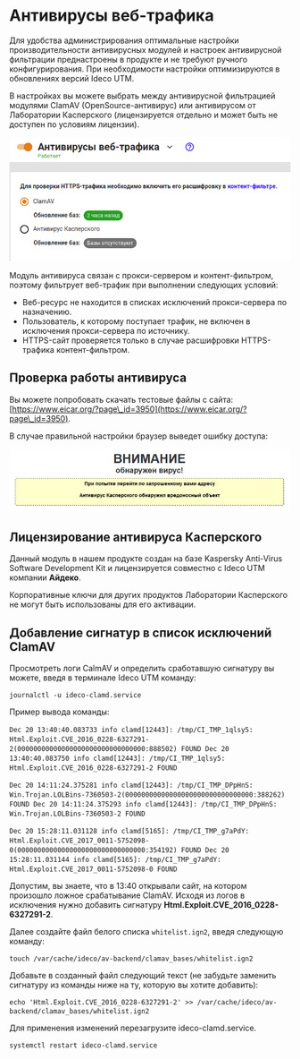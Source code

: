# Антивирусы веб-трафика

Для удобства администрирования оптимальные настройки производительности антивирусных модулей и настроек антивирусной фильтрации преднастроены в продукте и не требуют ручного конфигурирования. При необходимости настройки оптимизируются в обновлениях версий Ideco UTM.

В настройках вы можете выбрать между антивирусной фильтрацией модулями ClamAV (OpenSource-антивирус) или антивирусом от Лаборатории Касперского (лицензируется отдельно и может быть не доступен по условиям лицензии).

![](../../.gitbook/assets/antivirus.png)

Модуль антивируса связан с прокси-сервером и контент-фильтром, поэтому фильтрует веб-трафик при выполнении следующих условий:

* Веб-ресурс не находится в списках исключений прокси-сервера по назначению.
* Пользователь, к которому поступает трафик, не включен в исключения прокси-сервера по источнику.
* HTTPS-сайт проверяется только в случае расшифровки HTTPS-трафика контент-фильтром.

## Проверка работы антивируса

Вы можете попробовать скачать тестовые файлы с сайта: [https://www.eicar.org/?page\_id=3950](https://www.eicar.org/?page\_id=3950).

В случае правильной настройки браузер выведет ошибку доступа:

![](<../../.gitbook/assets/антивирусы2 (3) (1).jpeg>)

## Лицензирование антивируса Касперского

Данный модуль в нашем продукте создан на базе Kaspersky Anti-Virus Software Development Kit и лицензируется совместно с Ideco UTM компании **Айдеко**.

Корпоративные ключи для других продуктов Лаборатории Касперского не могут быть использованы для его активации.

## Добавление сигнатур в список исключений ClamAV

Просмотреть логи CalmAV и определить сработавшую сигнатуру вы можете,  введя в терминале Ideco UTM команду:

```
journalctl -u ideco-clamd.service
```

Пример вывода команды:

`Dec 20 13:40:40.083733 info clamd[12443]: /tmp/CI_TMP_1qlsy5: Html.Exploit.CVE_2016_0228-6327291-2(00000000000000000000000000000000:888502) FOUND Dec 20 13:40:40.083750 info clamd[12443]: /tmp/CI_TMP_1qlsy5: Html.Exploit.CVE_2016_0228-6327291-2 FOUND `

`Dec 20 14:11:24.375281 info clamd[12443]: /tmp/CI_TMP_DPpHnS: Win.Trojan.LOLBins-7360503-2(00000000000000000000000000000000:388262) FOUND Dec 20 14:11:24.375293 info clamd[12443]: /tmp/CI_TMP_DPpHnS: Win.Trojan.LOLBins-7360503-2 FOUND `

`Dec 20 15:28:11.031128 info clamd[5165]: /tmp/CI_TMP_g7aPdY: Html.Exploit.CVE_2017_0011-5752098-0(00000000000000000000000000000000:354192) FOUND Dec 20 15:28:11.031144 info clamd[5165]: /tmp/CI_TMP_g7aPdY: Html.Exploit.CVE_2017_0011-5752098-0 FOUND`&#x20;

Допустим, вы знаете, что в 13:40 открывали сайт, на котором произошло ложное срабатывание ClamAV. Исходя из логов в исключения нужно добавить сигнатуру **Html.Exploit.CVE\_2016\_0228-6327291-2**.&#x20;

Далее создайте файл белого списка `whitelist.ign2`, введя следующую команду:

```
touch /var/cache/ideco/av-backend/clamav_bases/whitelist.ign2 
```

Добавьте в созданный файл следующий текст (не забудьте заменить сигнатуру из команды ниже на ту, которую вы хотите добавить):

```
echo 'Html.Exploit.CVE_2016_0228-6327291-2' >> /var/cache/ideco/av-backend/clamav_bases/whitelist.ign2
```

Для применения изменений перезагрузите ideco-clamd.service.

```
systemctl restart ideco-clamd.service
```
